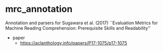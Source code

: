 # mrc_annotation
Annotation and parsers for Sugawara et al. (2017) ``Evaluation Metrics for Machine Reading Comprehension: Prerequisite Skills and Readability''

* paper
  - https://aclanthology.info/papers/P17-1075/p17-1075
